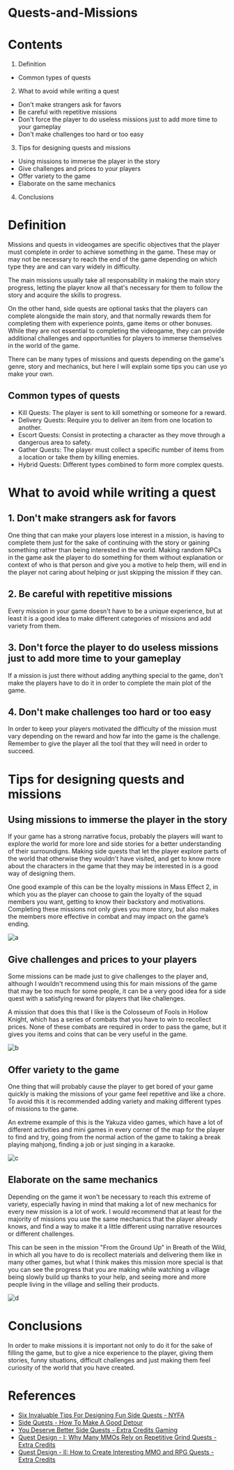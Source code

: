 
# Quests-and-Missions

# Contents

1. Definition
* Common types of quests
 
2. What to avoid while writing a quest 
* Don't make strangers ask for favors
* Be careful with repetitive missions
* Don't force the player to do useless missions just to add more time to your gameplay
* Don't make challenges too hard or too easy
 
3. Tips for designing quests and missions
* Using missions to immerse the player in the story
* Give challenges and prices to your players 
* Offer variety to the game
* Elaborate on the same mechanics

4. Conclusions 

# Definition

Missions and quests in videogames are specific objectives that the player must complete in order to achieve something in the game. These may or may not be necessary to reach the end of the game depending on which type they are and can vary widely in difficulty. 

The main missions usually take all responsability in making the main story progress, letting the player know all that's necessary for them to follow the story and acquire the skills to progress. 

On the other hand, side quests are optional tasks that the players can complete alongside the main story, and that normally rewards them for completing them with experience points, game items or other bonuses. While they are not essential to completing the videogame, they can provide additional challenges and opportunities for players to immerse themselves in the world of the game. 

There can be many types of missions and quests depending on the game's genre, story and mechanics, but here I will explain some tips you can use yo make your own. 

## Common types of quests 

- Kill Quests: The player is sent to kill something or someone for a reward.
- Delivery Quests: Require you to deliver an item from one location to another.
- Escort Quests: Consist in protecting a character as they move through a dangerous area to safety. 
- Gather Quests: The player must collect a specific number of items from a location or take them by killing enemies. 
- Hybrid Quests: Different types combined to form more complex quests. 

# What to avoid while writing a quest 

## 1. Don't make strangers ask for favors

One thing that can make your players lose interest in a mission, is having to complete them just for the sake of continuing with the story or gaining something rather than being interested in the world. Making random NPCs in the game ask the player to do something for them without explanation or context of who is that person and give you a motive to help them, will end in the player not caring about helping or just skipping the mission if they can. 

## 2. Be careful with repetitive missions

Every mission in your game doesn't have to be a unique experience, but at least it is a good idea to make different categories of missions and add variety from them. 

## 3. Don't force the player to do useless missions just to add more time to your gameplay

If a mission is just there without adding anything special to the game, don't make the players have to do it in order to complete the main plot of the game. 

## 4. Don't make challenges too hard or too easy 

In order to keep your players motivated the difficulty of the mission must vary depending on the reward and how far into the game is the challenge. Remember to give the player all the tool that they will need in order to succeed. 

# Tips for designing quests and missions

## Using missions to immerse the player in the story 

If your game has a strong narrative focus, probably the players will want to explore the world for more lore and side stories for a better understanding of their surroundigns. Making side quests that let the player explore parts of the world that otherwise they wouldn't have visited, and get to know more about the characters in the game that they may be interested in is a good way of designing them.

One good example of this can be the loyalty missions in Mass Effect 2, in which you as the player can choose to gain the loyalty of the squad members you want, getting to know their backstory and motivations. Completing these missions not only gives you more story, but also makes the members more effective in combat and may impact on the game’s ending. 

![a](https://oyster.ignimgs.com/mediawiki/apis.ign.com/mass-effect-2/3/36/Eye_for_an_Eye_slice20.png?width=640)

## Give challenges and prices to your players 

Some missions can be made just to give challenges to the player and, although I wouldn't recommend using this for main missions of the game that may be too much for some people, it can be a very good idea for a side quest with a satisfying reward for players that like challenges.  

A mission that does this that I like is the Colosseum of Fools in Hollow Knight, which has a series of combats that you have to win to recollect prices. None of these combats are required in order to pass the game, but it gives you items and coins that can be very useful in the game. 

![b](https://playerassist.com/wp-content/uploads/2022/01/CA64B6D3-45F7-47FD-BEF9-65012703D04A.jpeg)

## Offer variety to the game

One thing that will probably cause the player to get bored of your game quickly is making the missions of your game feel repetitive and like a chore. To avoid this it is recommended adding variety and making different types of missions to the game.

An extreme example of this is the Yakuza video games, which have a lot of different activities and mini games in every corner of the map for the player to find and try, going from the normal action of the game to taking a break playing mahjong, finding a job or just singing in a karaoke.  

![c](https://static0.gamerantimages.com/wordpress/wp-content/uploads/2020/11/yakuza-7-minigames.jpg)
## Elaborate on the same mechanics

Depending on the game it won't be necessary to reach this extreme of variety, especially having in mind that making a lot of new mechanics for every new mission is a lot of work. I would recommend that at least for the majority of missions you use the same mechanics that the player already knows, and find a way to make it a little different using narrative resources or different challenges.  

This can be seen in the mission "From the Ground Up" in Breath of the Wild, in which all you have to do is recollect materials and delivering them like in many other games, but what I think makes this mission more special is that you can see the progress that you are making while watching a village being slowly build up thanks to your help, and seeing more and more people living in the village and selling their products. 

![d](https://www.zeldadungeon.net/wp-content/uploads/2020/06/zelda_botw_tarrey_town_1-1-e1592850858839.jpg)

# Conclusions 

In order to make missions it is important not only to do it for the sake of filling the game, but to give a nice experience to the player, giving them stories, funny situations, difficult challenges and just making them feel curiosity of the world that you have created. 

# References
- [Six Invaluable Tips For Designing Fun Side Quests - NYFA](https://www.nyfa.edu/student-resources/tips-designing-fun-side-quests/)
- [Side Quests - How To Make A Good Detour](https://www.youtube.com/watch?v=yTJ_RjfhGVQ)
- [You Deserve Better Side Quests - Extra Credits Gaming](https://www.youtube.com/watch?v=m7WPuadDR48)
- [Quest Design - I: Why Many MMOs Rely on Repetitive Grind Quests - Extra Credits
](https://www.youtube.com/watch?v=otAkP5VjIv8)
- [Quest Design - II: How to Create Interesting MMO and RPG Quests - Extra Credits](https://www.youtube.com/watch?v=ur6GQp5mCYs)

